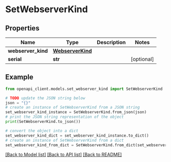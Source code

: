 # SetWebserverKind


## Properties

Name | Type | Description | Notes
------------ | ------------- | ------------- | -------------
**webserver_kind** | [**WebserverKind**](WebserverKind.md) |  | 
**serial** | **str** |  | [optional] 

## Example

```python
from openapi_client.models.set_webserver_kind import SetWebserverKind

# TODO update the JSON string below
json = "{}"
# create an instance of SetWebserverKind from a JSON string
set_webserver_kind_instance = SetWebserverKind.from_json(json)
# print the JSON string representation of the object
print(SetWebserverKind.to_json())

# convert the object into a dict
set_webserver_kind_dict = set_webserver_kind_instance.to_dict()
# create an instance of SetWebserverKind from a dict
set_webserver_kind_from_dict = SetWebserverKind.from_dict(set_webserver_kind_dict)
```
[[Back to Model list]](../README.md#documentation-for-models) [[Back to API list]](../README.md#documentation-for-api-endpoints) [[Back to README]](../README.md)


